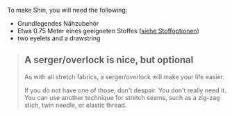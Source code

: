 To make Shin, you will need the following:

- Grundlegendes Nähzubehör
- Etwa 0.75 Meter eines geeigneten Stoffes ([siehe Stoffoptionen](/docs/patterns/shin/fabric))
- two eyelets and a drawstring

> ## A serger/overlock is nice, but optional
> 
> As with all stretch fabrics, a serger/overlock will make your life easier.
> 
> If you do not have one of those, don't despair. You don't really need it. You can use another technique for stretch seams, such as a zig-zag stich, twin needle, or elastic thread.